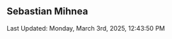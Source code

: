 <h2>Sebastian Mihnea</h2>

<!--RECENT_ACTIVITY:start-->
<!--RECENT_ACTIVITY:end-->
<!--RECENT_ACTIVITY:last_update-->
Last Updated: Monday, March 3rd, 2025, 12:43:50 PM
<!--RECENT_ACTIVITY:last_update_end-->

<!---LOL-STATS-START-HERE--->
<!---LOL-STATS-END-HERE--->
